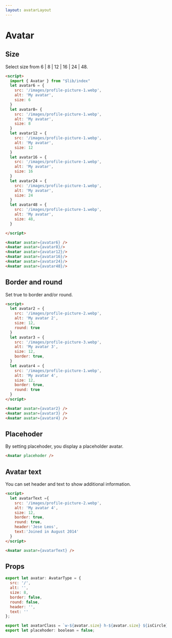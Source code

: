 ```yaml
---
layout: avatarLayout
---
```


<script>
  import { Avatar } from "$lib/index"
  let avatar6 = {
    src: '/images/profile-picture-1.webp',
    alt: 'My avatar',
    size: 6
  }
  let avatar8= {
    src: '/images/profile-picture-1.webp',
    alt: 'My avatar',
    size: 8
  }
  let avatar12 = {
    src: '/images/profile-picture-1.webp',
    alt: 'My avatar',
    size: 12
  }
  let avatar16 = {
    src: '/images/profile-picture-1.webp',
    alt: 'My avatar',
    size: 16
  }
  let avatar24 = {
    src: '/images/profile-picture-1.webp',
    alt: 'My avatar',
    size: 24
  }
  let avatar48 = {
    src: '/images/profile-picture-1.webp',
    alt: 'My avatar',
    size: 48
  }

  let avatar2 = {
    src: '/images/profile-picture-2.webp',
    alt: 'My avatar 2',
    size: 12,
    round: true
  }
  let avatar3 = {
    src: '/images/profile-picture-3.webp',
    alt: 'My avatar 3',
    size: 12,
    border: true,
  }
  let avatar4 = {
    src: '/images/profile-picture-1.webp',
    alt: 'My avatar 4',
    size: 12,
    border: true,
    round: true
  }
  let avatarText ={
    src: '/images/profile-picture-2.webp',
    alt: 'My avatar 4',
    size: 12,
    border: true,
    round: true,
    header:'Jese Leos',
    text:'Joined in August 2014'
  }
</script>  

<h1 class="text-3xl w-full text-gray-900 dark:text-white py-8">Avatar</h1>

<h2 class="text-2xl w-full dark:text-white py-8">Size</h2>

<p class="text-lg w-full text-gray-900 dark:text-white py-4">Select size from  6 | 8 | 12 | 16 | 24 | 48.</p>

<div class="rounded-xl w-full my-4 mx-auto bg-gradient-to-r bg-white dark:bg-gray-900 border border-gray-200 dark:border-gray-700 p-2 sm:p-6">
<div class=" flex flex-wrap justify-center space-x-4">
<Avatar avatar={avatar6} />
<Avatar avatar={avatar8}/>
<Avatar avatar={avatar12}/>
<Avatar avatar={avatar16}/>
<Avatar avatar={avatar24}/>
<Avatar avatar={avatar48}/>
</div>
</div>

```html
<script>
  import { Avatar } from "$lib/index"
  let avatar6 = {
    src: '/images/profile-picture-1.webp',
    alt: 'My avatar',
    size: 6
  }
  let avatar8= {
    src: '/images/profile-picture-1.webp',
    alt: 'My avatar',
    size: 8
  }
  let avatar12 = {
    src: '/images/profile-picture-1.webp',
    alt: 'My avatar',
    size: 12
  }
  let avatar16 = {
    src: '/images/profile-picture-1.webp',
    alt: 'My avatar',
    size: 16
  }
  let avatar24 = {
    src: '/images/profile-picture-1.webp',
    alt: 'My avatar',
    size: 24
  }
  let avatar48 = {
    src: '/images/profile-picture-1.webp',
    alt: 'My avatar',
    size: 48,
  }

</script>

<Avatar avatar={avatar6} />
<Avatar avatar={avatar8}/>
<Avatar avatar={avatar12}/>
<Avatar avatar={avatar16}/>
<Avatar avatar={avatar24}/>
<Avatar avatar={avatar48}/>

```

<h2 class="text-2xl w-full dark:text-white py-8">Border and round</h2>

<p class="text-lg w-full text-gray-900 dark:text-white py-4">Set true to border and/or round.</p>

<div class="rounded-xl w-full my-4 mx-auto bg-gradient-to-r bg-white dark:bg-gray-900 border border-gray-200 dark:border-gray-700 p-2 sm:p-6">
  <div class=" flex flex-wrap justify-center space-x-4">
    <Avatar avatar={avatar2} />
    <Avatar avatar={avatar3} />
    <Avatar avatar={avatar4} />
  </div>
</div>

```html
<script>
  let avatar2 = {
    src: '/images/profile-picture-2.webp',
    alt: 'My avatar 2',
    size: 12,
    round: true
  }
  let avatar3 = {
    src: '/images/profile-picture-3.webp',
    alt: 'My avatar 3',
    size: 12,
    border: true,
  }
  let avatar4 = {
    src: '/images/profile-picture-1.webp',
    alt: 'My avatar 4',
    size: 12,
    border: true,
    round: true
  }
</script>  

<Avatar avatar={avatar2} />
<Avatar avatar={avatar3} />
<Avatar avatar={avatar4} />
```

<h2 class="text-2xl w-full dark:text-white py-8">Placehoder</h2>

<p class="text-lg w-full text-gray-900 dark:text-white py-4">By setting placehoder, you display a placeholder avatar.</p>

<div class="rounded-xl w-full my-4 mx-auto bg-gradient-to-r bg-white dark:bg-gray-900 border border-gray-200 dark:border-gray-700 p-2 sm:p-6 flex flex-wrap justify-center">

  <Avatar placehoder />

</div>

```html
<Avatar placehoder />
```

<h2 class="text-2xl w-full dark:text-white py-8">Avatar text</h2>

<p class="text-lg w-full text-gray-900 dark:text-white py-4">You can set header and text to show additional information.</p>

<div class="rounded-xl w-full my-4 mx-auto bg-gradient-to-r bg-white dark:bg-gray-900 border border-gray-200 dark:border-gray-700 p-2 sm:p-6 flex flex-wrap justify-center">
  <Avatar avatar={avatarText} />
</div>


```html
<script>
  let avatarText ={
    src: '/images/profile-picture-2.webp',
    alt: 'My avatar 4',
    size: 12,
    border: true,
    round: true,
    header:'Jese Leos',
    text:'Joined in August 2014'
  }
</script>

<Avatar avatar={avatarText} />
```


<h2 class="text-2xl w-full dark:text-white py-8">Props</h2>

```js
export let avatar: AvatarType = {
  src: '/',
  alt: '',
  size: 8,
  border: false,
  round: false,
  header: '',
  text: ''
};

export let avatarClass = `w-${avatar.size} h-${avatar.size} ${isCircle} ${isBorder}`;
export let placehoder: boolean = false;
```